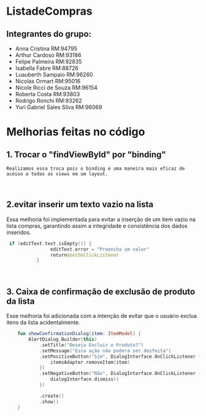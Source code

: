 # ListadeCompras

## Integrantes do grupo:

- Anna Cristina             RM:94795 <br>
- Arthur Cardoso             RM:93186 <br>
- Felipe Palmeira         RM:92835 <br>
- Isabella Fabre            RM:88726 <br>
- Luauberth Sampaio          RM:96260 <br>
- Nicolas Ormart            RM:95016 <br>
- Nicole Ricci de Souza        RM:96154 <br>
- Roberta Costa             RM:93803 <br>
- Rodrigo Ronchi             RM:93262 <br>
- Yuri Gabriel Sales Silva     RM:96069 <br>




# Melhorias feitas no código 

## 1. Trocar o "findViewById" por "binding"

	Realizamos essa troca pois o binding é uma maneira mais eficaz de acesso a todas as views em um layout.

<br>


## 2.evitar inserir um texto vazio na lista 

Essa melhoria foi implementada para evitar a inserção de um item vazio na lista compras, garantindo assim a integridade e consistência dos dados inseridos.
	
```kotlin
 if (editText.text.isEmpty()) {
                editText.error = "Preencha um valor"
                return@setOnClickListener
           }

```

<br>

## 3. Caixa de confirmação de exclusão de produto da lista
	
Esse melhoria foi adicionada com a intenção de evitar que o usuário exclua itens da lista acidentalmente.

```kotlin
	fun showConfirmationDialog(item: ItemModel) {
        AlertDialog.Builder(this)
            .setTitle("Deseja Excluir o Produto?")
            .setMessage("Essa ação não poderá ser desfeita")
            .setPositiveButton("Sim", DialogInterface.OnClickListener { dialogInterface, i ->
                itemsAdapter.removeItem(item)
            })
            .setNegativeButton("Não", DialogInterface.OnClickListener { dialogInterface, i ->
                dialogInterface.dismiss()
            })

            .create()
            .show()
    }

```
